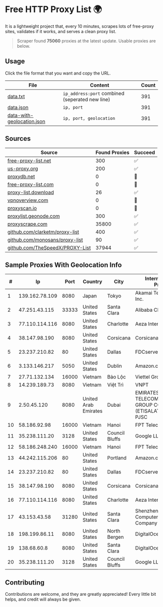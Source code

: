 
# Free HTTP Proxy List 🌍

It is a lightweight project that, every 10 minutes, scrapes lots of free-proxy sites, validates if it works, and serves a clean proxy list.


> Scraper found **75060** proxies at the latest update. Usable proxies are below.

## Usage

Click the file format that you want and copy the URL.


|File|Content|Count|
|----|-------|-----|
|[data.txt](https://raw.githubusercontent.com/themiralay/Proxy-List-World/master/data.txt)|`ip_address:port` combined (seperated new line)|391|
|[data.json](https://raw.githubusercontent.com/themiralay/Proxy-List-World/master/data.json)|`ip, port`|391|
|[data-with-geolocation.json](https://raw.githubusercontent.com/themiralay/Proxy-List-World/master/data-with-geolocation.json)|`ip, port, geolocation`|391|

## Sources

|Source|Found Proxies|Succeed|
|------|-------------|-------|
|[free-proxy-list.net](https://free-proxy-list.net)|300|✅|
|[us-proxy.org](https://www.us-proxy.org)|200|✅|
|[proxydb.net](http://proxydb.net)|0|🚫|
|[free-proxy-list.com](https://free-proxy-list.com/?page=&port=&type%5B%5D=http&type%5B%5D=https&up_time=0&search=Search)|0|🚫|
|[proxy-list.download](https://www.proxy-list.download/HTTP)|26|✅|
|[vpnoverview.com](https://vpnoverview.com/privacy/anonymous-browsing/free-proxy-servers)|0|🚫|
|[proxyscan.io](https://www.proxyscan.io)|0|🚫|
|[proxylist.geonode.com](https://proxylist.geonode.com/api/proxy-list?limit=300&page=1&sort_by=lastChecked&sort_type=desc&protocols=http,https)|300|✅|
|[proxyscrape.com](https://api.proxyscrape.com/v2/?request=displayproxies&protocol=http&timeout=10000&country=all&ssl=all&anonymity=all)|35800|✅|
|[github.com/clarketm/proxy-list](https://raw.githubusercontent.com/clarketm/proxy-list/master/proxy-list-raw.txt)|400|✅|
|[github.com/monosans/proxy-list](https://raw.githubusercontent.com/monosans/proxy-list/main/proxies/http.txt)|90|✅|
|[github.com/TheSpeedX/PROXY-List](https://raw.githubusercontent.com/TheSpeedX/PROXY-List/master/http.txt)|37944|✅|


## Sample Proxies With Geolocation Info

|#|Ip|Port|Country|City|Internet Service Provider|
|-|--|----|-------|----|-------------------------|
|1|139.162.78.109|8080|Japan|Tokyo|Akamai Technologies, Inc.|
|2|47.251.43.115|33333|United States|Santa Clara|Alibaba Cloud LLC|
|3|77.110.114.116|8080|United States|Charlotte|Aeza International LTD|
|4|38.147.98.190|8080|United States|Corsicana|Corsicana ISD|
|5|23.237.210.82|80|United States|Dallas|FDCservers.net|
|6|3.133.146.217|5050|United States|Dublin|Amazon.com, Inc.|
|7|27.71.132.134|16000|Vietnam|Bảo Lộc|Viettel Group|
|8|14.239.189.73|8080|Vietnam|Việt Trì|VNPT|
|9|2.50.45.120|8080|United Arab Emirates|Dubai|EMIRATES TELECOMMUNICATIONS GROUP COMPANY (ETISALAT GROUP) PJSC|
|10|58.186.92.98|16000|Vietnam|Hanoi|FPT Telecom Company|
|11|35.238.111.20|3128|United States|Council Bluffs|Google LLC|
|12|58.186.248.240|16000|Vietnam|Hanoi|FPT Telecom Company|
|13|44.242.115.206|80|United States|Portland|Amazon.com, Inc.|
|14|23.237.210.82|80|United States|Dallas|FDCservers.net|
|15|38.147.98.190|8080|United States|Corsicana|Corsicana ISD|
|16|77.110.114.116|8080|United States|Charlotte|Aeza International LTD|
|17|43.153.43.58|31280|United States|Santa Clara|Shenzhen Tencent Computer Systems Company Limited|
|18|198.199.86.11|8080|United States|North Bergen|DigitalOcean, LLC|
|19|138.68.60.8|8080|United States|Santa Clara|DigitalOcean, LLC|
|20|35.238.111.20|3128|United States|Council Bluffs|Google LLC|



## Contributing

Contributions are welcome, and they are greatly appreciated! Every
little bit helps, and credit will always be given.


